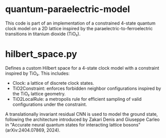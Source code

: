 # quantum-paraelectric-model

This code is part of an implementation of a constrained 4-state quantum clock model on a 2D lattice inspired by the paraelectric-to-ferroelectric transitions in titanium dioxide (TiO₂).

# hilbert_space.py
Defines a custom Hilbert space for a 4-state clock model with a constraint inspired by TiO₂. This includes:
- Clock: a lattice of discrete clock states.
- TiO2Constraint: enforces forbidden neighbor configurations inspired by the TiO₂ lattice geometry.
- TiO2LocalRule: a metropolis rule for efficient sampling of valid configurations under the constraint.


A translationally invariant residual CNN is used to model the ground state, following the architecture introduced by Zakari Denis and Giuseppe Carleo in "Accurate neural quantum states for interacting lattice bosons" (arXiv:2404.07869, 2024).
